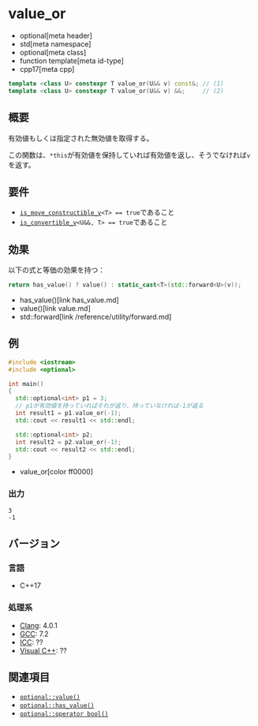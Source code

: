 # value_or
* optional[meta header]
* std[meta namespace]
* optional[meta class]
* function template[meta id-type]
* cpp17[meta cpp]

```cpp
template <class U> constexpr T value_or(U&& v) const&; // (1)
template <class U> constexpr T value_or(U&& v) &&;     // (2)
```

## 概要
有効値もしくは指定された無効値を取得する。

この関数は、`*this`が有効値を保持していれば有効値を返し、そうでなければ`v`を返す。


## 要件
- [`is_move_constructible_v`](/reference/type_traits/is_move_constructible.md)`<T> == true`であること
- [`is_convertible_v`](/reference/type_traits/is_convertible.md)`<U&&, T> == true`であること


## 効果
以下の式と等価の効果を持つ：

```cpp
return has_value() ? value() : static_cast<T>(std::forward<U>(v));
```
* has_value()[link has_value.md]
* value()[link value.md]
* std::forward[link /reference/utility/forward.md]


## 例
```cpp example
#include <iostream>
#include <optional>

int main()
{
  std::optional<int> p1 = 3;
  // p1が有効値を持っていればそれが返り、持っていなければ-1が返る
  int result1 = p1.value_or(-1);
  std::cout << result1 << std::endl;

  std::optional<int> p2;
  int result2 = p2.value_or(-1);
  std::cout << result2 << std::endl;
}
```
* value_or[color ff0000]

### 出力
```
3
-1
```

## バージョン
### 言語
- C++17

### 処理系
- [Clang](/implementation.md#clang): 4.0.1
- [GCC](/implementation.md#gcc): 7.2
- [ICC](/implementation.md#icc): ??
- [Visual C++](/implementation.md#visual_cpp): ??


## 関連項目
- [`optional::value()`](value.md)
- [`optional::has_value()`](has_value.md)
- [`optional::operator bool()`](op_bool.md)

